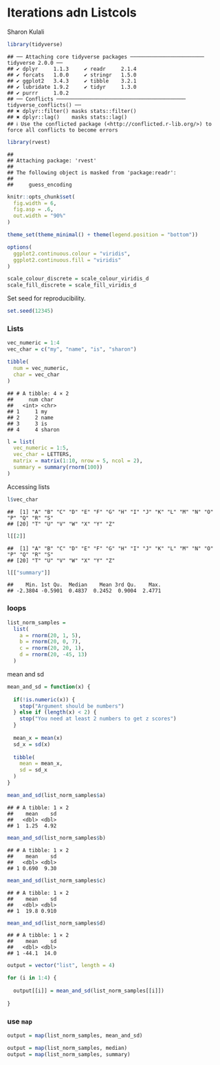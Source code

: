 Iterations adn Listcols
================
Sharon Kulali

``` r
library(tidyverse)
```

    ## ── Attaching core tidyverse packages ──────────────────────── tidyverse 2.0.0 ──
    ## ✔ dplyr     1.1.3     ✔ readr     2.1.4
    ## ✔ forcats   1.0.0     ✔ stringr   1.5.0
    ## ✔ ggplot2   3.4.3     ✔ tibble    3.2.1
    ## ✔ lubridate 1.9.2     ✔ tidyr     1.3.0
    ## ✔ purrr     1.0.2     
    ## ── Conflicts ────────────────────────────────────────── tidyverse_conflicts() ──
    ## ✖ dplyr::filter() masks stats::filter()
    ## ✖ dplyr::lag()    masks stats::lag()
    ## ℹ Use the conflicted package (<http://conflicted.r-lib.org/>) to force all conflicts to become errors

``` r
library(rvest)
```

    ## 
    ## Attaching package: 'rvest'
    ## 
    ## The following object is masked from 'package:readr':
    ## 
    ##     guess_encoding

``` r
knitr::opts_chunk$set(
  fig.width = 6,
  fig.asp = .6,
  out.width = "90%"
)

theme_set(theme_minimal() + theme(legend.position = "bottom"))

options(
  ggplot2.continuous.colour = "viridis",
  ggplot2.continuous.fill = "viridis"
)

scale_colour_discrete = scale_colour_viridis_d
scale_fill_discrete = scale_fill_viridis_d
```

Set seed for reproducibility.

``` r
set.seed(12345)
```

### Lists

``` r
vec_numeric = 1:4
vec_char = c("my", "name", "is", "sharon")

tibble(
  num = vec_numeric,
  char = vec_char
)
```

    ## # A tibble: 4 × 2
    ##     num char  
    ##   <int> <chr> 
    ## 1     1 my    
    ## 2     2 name  
    ## 3     3 is    
    ## 4     4 sharon

``` r
l = list(
  vec_numeric = 1:5,
  vec_char = LETTERS,
  matrix = matrix(1:10, nrow = 5, ncol = 2),
  summary = summary(rnorm(100))
)
```

Accessing lists

``` r
l$vec_char
```

    ##  [1] "A" "B" "C" "D" "E" "F" "G" "H" "I" "J" "K" "L" "M" "N" "O" "P" "Q" "R" "S"
    ## [20] "T" "U" "V" "W" "X" "Y" "Z"

``` r
l[[2]]
```

    ##  [1] "A" "B" "C" "D" "E" "F" "G" "H" "I" "J" "K" "L" "M" "N" "O" "P" "Q" "R" "S"
    ## [20] "T" "U" "V" "W" "X" "Y" "Z"

``` r
l[["summary"]]
```

    ##    Min. 1st Qu.  Median    Mean 3rd Qu.    Max. 
    ## -2.3804 -0.5901  0.4837  0.2452  0.9004  2.4771

### loops

``` r
list_norm_samples =
  list(
    a = rnorm(20, 1, 5),
    b = rnorm(20, 0, 7),
    c = rnorm(20, 20, 1),
    d = rnorm(20, -45, 13)
  )
```

mean and sd

``` r
mean_and_sd = function(x) {
  
  if(!is.numeric(x)) {
    stop("Argument should be numbers")
  } else if (length(x) < 2) {
    stop("You need at least 2 numbers to get z scores")
  }
  
  mean_x = mean(x)
  sd_x = sd(x)
  
  tibble(
    mean = mean_x,
    sd = sd_x
  )
}
```

``` r
mean_and_sd(list_norm_samples$a)
```

    ## # A tibble: 1 × 2
    ##    mean    sd
    ##   <dbl> <dbl>
    ## 1  1.25  4.92

``` r
mean_and_sd(list_norm_samples$b)
```

    ## # A tibble: 1 × 2
    ##    mean    sd
    ##   <dbl> <dbl>
    ## 1 0.690  9.30

``` r
mean_and_sd(list_norm_samples$c)
```

    ## # A tibble: 1 × 2
    ##    mean    sd
    ##   <dbl> <dbl>
    ## 1  19.8 0.910

``` r
mean_and_sd(list_norm_samples$d)
```

    ## # A tibble: 1 × 2
    ##    mean    sd
    ##   <dbl> <dbl>
    ## 1 -44.1  14.0

``` r
output = vector("list", length = 4)

for (i in 1:4) {
  
  output[[i]] = mean_and_sd(list_norm_samples[[i]])
  
}
```

### use `map`

``` r
output = map(list_norm_samples, mean_and_sd)

output = map(list_norm_samples, median)
output = map(list_norm_samples, summary)
```
